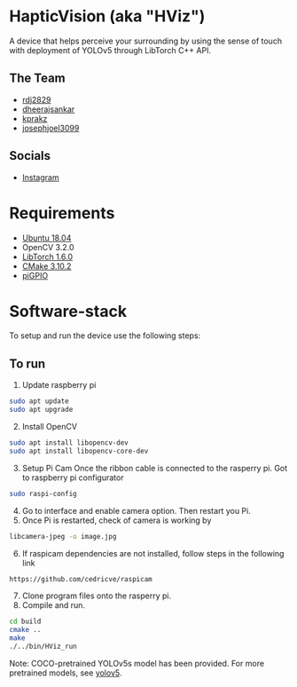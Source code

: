 # HapticVision (aka "HViz")
A device that helps perceive your surrounding by using the sense of touch with deployment of YOLOv5 through LibTorch C++ API.

## The Team
- [rdj2829](https://github.com/rdj2829)
- [dheerajsankar](https://github.com/dheerajsankar)
- [kprakz](https://github.com/kprakz)
- [josephjoel3099](https://github.com/josephjoel3099)

## Socials
- [Instagram](https://www.instagram.com/hapticvision_/)

# Requirements
- [Ubuntu 18.04](https://www.instructables.com/Install-Ubuntu-18044-LTS-on-Your-Raspberry-Pi-Boar/)
- OpenCV 3.2.0
- [LibTorch 1.6.0](https://download.pytorch.org/libtorch/nightly/cpu/libtorch-shared-with-deps-latest.zip)
- [CMake 3.10.2](https://askubuntu.com/questions/355565/how-do-i-install-the-latest-version-of-cmake-from-the-command-line)
- [piGPIO](https://abyz.me.uk/rpi/pigpio/download.html)

# Software-stack
To setup and run the device use the following steps:

## To run
1. Update raspberry pi
```bash
sudo apt update
sudo apt upgrade
```
2. Install OpenCV
```bash
sudo apt install libopencv-dev
sudo apt install libopencv-core-dev
```

3. Setup Pi Cam
Once the ribbon cable is connected to the rasperry pi. Got to raspberry pi configurator
```bash
sudo raspi-config
```
4. Go to interface and enable camera option. Then restart you Pi.
5. Once Pi is restarted, check of camera is working by
```bash
libcamera-jpeg -o image.jpg
```
6. If raspicam dependencies are not installed, follow steps in the following link
```bash
https://github.com/cedricve/raspicam
```
7. Clone program files onto the rasperry pi.
8. Compile and run.
```bash
cd build
cmake ..
make
./../bin/HViz_run
```

Note: COCO-pretrained YOLOv5s model has been provided. For more pretrained models, see [yolov5](https://github.com/ultralytics/yolov5).